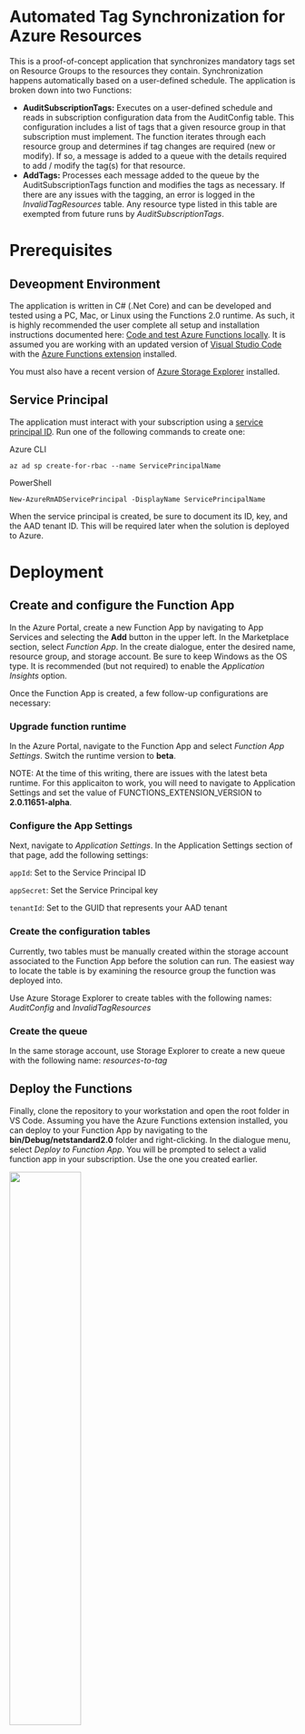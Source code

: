 # Automated Tag Synchronization for Azure Resources
This is a proof-of-concept application that synchronizes mandatory tags set on Resource Groups to the resources they contain. Synchronization happens automatically based on a user-defined schedule. The application is broken down into two Functions:

- **AuditSubscriptionTags:** Executes on a user-defined schedule and reads in subscription configuration data from the AuditConfig table. This configuration includes a list of tags that a given resource group in that subscription must implement. The function iterates through each resource group and determines if tag changes are required (new or modify). If so, a message is added to a queue with the details required to add / modify the tag(s) for that resource.
- **AddTags:** Processes each message added to the queue by the AuditSubscriptionTags function and modifies the tags as necessary. If there are any issues with the tagging, an error is logged in the *InvalidTagResources* table. Any resource type listed in this table are exempted from future runs by *AuditSubscriptionTags*. 

# Prerequisites
## Deveopment Environment
The application is written in C# (.Net Core) and can be developed and tested using a PC, Mac, or Linux using the Functions 2.0 runtime. As such, it is highly recommended the user complete all setup and installation instructions documented here: [Code and test Azure Functions locally](https://docs.microsoft.com/en-us/azure/azure-functions/functions-run-local).
It is assumed you are working with an updated version of [Visual Studio Code](https://code.visualstudio.com/) with the [Azure Functions extension](https://marketplace.visualstudio.com/items?itemName=ms-azuretools.vscode-azurefunctions) installed.

You must also have a recent version of [Azure Storage Explorer](https://azure.microsoft.com/en-us/features/storage-explorer/) installed.

## Service Principal
The application must interact with your subscription using a [service principal ID](https://docs.microsoft.com/en-us/powershell/azure/create-azure-service-principal-azureps?view=azurermps-6.0.0). Run one of the following commands to create one:

Azure CLI

```
az ad sp create-for-rbac --name ServicePrincipalName
```

PowerShell
```
New-AzureRmADServicePrincipal -DisplayName ServicePrincipalName
```
When the service principal is created, be sure to document its ID, key, and the AAD tenant ID. This will be required later when the solution is deployed to Azure.

# Deployment
## Create and configure the Function App 
In the Azure Portal, create a new Function App by navigating to App Services and selecting the **Add** button in the upper left. In the Marketplace section, select *Function App*. In the create dialogue, enter the desired name, resource group, and storage account. Be sure to keep Windows as the OS type. It is recommended (but not required) to enable the *Application Insights* option.

Once the Function App is created, a few follow-up configurations are necessary:

### Upgrade function runtime
In the Azure Portal, navigate to the Function App and select *Function App Settings*. Switch the runtime version to **beta**.

NOTE: At the time of this writing, there are issues with the latest beta runtime. For this applicaiton to work, you will need to navigate to Application Settings and set the value of FUNCTIONS_EXTENSION_VERSION to **2.0.11651-alpha**.

### Configure the App Settings
Next, navigate to *Application Settings*. In the Application Settings section of that page, add the following settings:

```appId```: Set to the Service Principal ID

```appSecret```: Set the Service Principal key

```tenantId```: Set to the GUID that represents your AAD tenant


### Create the configuration tables
Currently, two tables must be manually created within the storage account associated to the Function App before the solution can run. The easiest way to locate the table is by examining the resource group the function was deployed into.

Use Azure Storage Explorer to create tables with the following names: *AuditConfig* and *InvalidTagResources*

### Create the queue
In the same storage account, use Storage Explorer to create a new queue with the following name: *resources-to-tag*

## Deploy the Functions
Finally, clone the repository to your workstation and open the root folder in VS Code. Assuming you have the Azure Functions extension installed, you can deploy to your Function App by navigating to the **bin/Debug/netstandard2.0** folder and right-clicking. In the dialogue menu, select *Deploy to Function App*. You will be prompted to select a valid function app in your subscription. Use the one you created earlier.

<img src="images/deploy-function.png" width=50%>


# FAQ
TBD